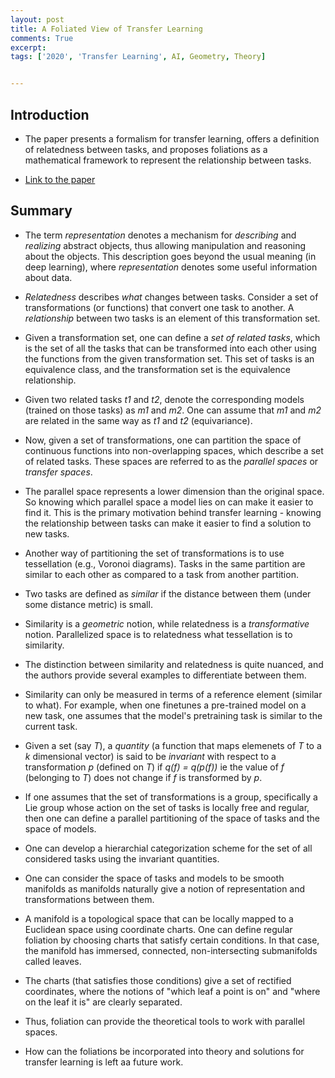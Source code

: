 ```yaml
---
layout: post
title: A Foliated View of Transfer Learning
comments: True
excerpt: 
tags: ['2020', 'Transfer Learning', AI, Geometry, Theory]


---
```


## Introduction

* The paper presents a formalism for transfer learning, offers a definition of relatedness between tasks, and proposes foliations as a mathematical framework to represent the relationship between tasks.

* [Link to the paper](https://arxiv.org/abs/2008.00546)


## Summary

* The term *representation* denotes a mechanism for *describing* and *realizing* abstract objects, thus allowing manipulation and reasoning about the objects. This description goes beyond the usual meaning (in deep learning), where *representation* denotes some useful information about data.

* *Relatedness* describes *what* changes between tasks. Consider a set of transformations (or functions) that convert one task to another. A *relationship* between two tasks is an element of this transformation set.

* Given a transformation set, one can define a *set of related tasks*, which is the set of all the tasks that can be transformed into each other using the functions from the given transformation set. This set of tasks is an equivalence class, and the transformation set is the equivalence relationship.

* Given two related tasks *t1* and *t2*, denote the corresponding models (trained on those tasks) as *m1* and *m2*. One can assume that *m1* and *m2* are related in the same way as *t1* and *t2* (equivariance).

* Now, given a set of transformations, one can partition the space of continuous functions into non-overlapping spaces, which describe a set of related tasks. These spaces are referred to as the *parallel spaces* or *transfer spaces*.

* The parallel space represents a lower dimension than the original space. So knowing which parallel space a model lies on can make it easier to find it. This is the primary motivation behind transfer learning - knowing the relationship between tasks can make it easier to find a solution to new tasks.

* Another way of partitioning the set of transformations is to use tessellation (e.g., Voronoi diagrams). Tasks in the same partition are similar to each other as compared to a task from another partition.

* Two tasks are defined as *similar* if the distance between them (under some distance metric) is small. 

* Similarity is a *geometric* notion, while relatedness is a *transformative* notion. Parallelized space is to relatedness what tessellation is to similarity.

* The distinction between similarity and relatedness is quite nuanced, and the authors provide several examples to differentiate between them. 

* Similarity can only be measured in terms of a reference element (similar to what). For example, when one finetunes a pre-trained model on a new task, one assumes that the model's pretraining task is similar to the current task.

* Given a set (say *T*), a *quantity* (a function that maps elemenets of *T* to a *k* dimensional vector) is said to be *invariant* with respect to a transformation *p* (defined on *T*) if *q(f) = q(p(f))* ie the value of *f* (belonging to *T*) does not change if *f* is transformed by *p*.

* If one assumes that the set of transformations is a group, specifically a Lie group whose action on the set of tasks is locally free and regular, then one can define a parallel partitioning of the space of tasks and the space of models.

* One can develop a hierarchial categorization scheme for the set of all considered tasks using the invariant quantities.

* One can consider the space of tasks and models to be smooth manifolds as manifolds naturally give a notion of representation and transformations between them.

* A manifold is a topological space that can be locally mapped to a Euclidean space using coordinate charts. One can define regular foliation by choosing charts that satisfy certain conditions. In that case, the manifold has immersed, connected, non-intersecting submanifolds called leaves.

* The charts (that satisfies those conditions) give a set of rectified coordinates, where the notions of "which leaf a point is on" and "where on the leaf it is" are clearly separated.

* Thus, foliation can provide the theoretical tools to work with parallel spaces.

* How can the foliations be incorporated into theory and solutions for transfer learning is left aa future work.